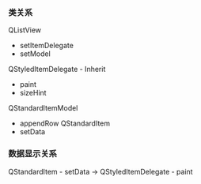 ### 类关系

QListView
 - setItemDelegate
 - setModel
 
QStyledItemDelegate - Inherit
 - paint
 - sizeHint
 
QStandardItemModel
 - appendRow 
QStandardItem
 - setData
 
 ### 数据显示关系
 QStandardItem - setData  ->  QStyledItemDelegate - paint
